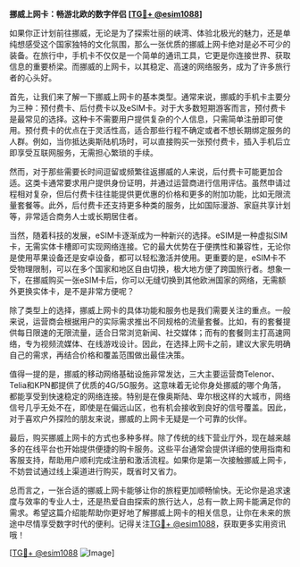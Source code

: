 **挪威上网卡：畅游北欧的数字伴侣 [[TG💪+ @esim1088](https://t.me/s/esim1088)]**

如果你正计划前往挪威，无论是为了探索壮丽的峡湾、体验北极光的魅力，还是单纯想感受这个国家独特的文化氛围，那么一张优质的挪威上网卡绝对是必不可少的装备。在旅行中，手机卡不仅仅是一个简单的通讯工具，它更是你连接世界、获取信息的重要桥梁。而挪威的上网卡，以其稳定、高速的网络服务，成为了许多旅行者的心头好。

首先，让我们来了解一下挪威上网卡的基本类型。通常来说，挪威的手机卡主要分为三种：预付费卡、后付费卡以及eSIM卡。对于大多数短期游客而言，预付费卡是最常见的选择。这种卡不需要用户提供复杂的个人信息，只需简单注册即可使用。预付费卡的优点在于灵活性高，适合那些行程不确定或者不想长期绑定服务的人群。例如，当你抵达奥斯陆机场时，可以直接购买一张预付费卡，插入手机后立即享受互联网服务，无需担心繁琐的手续。

然而，对于那些需要长时间逗留或频繁往返挪威的人来说，后付费卡可能更加合适。这类卡通常要求用户提供身份证明，并通过运营商进行信用评估。虽然申请过程相对复杂，但后付费卡往往能提供更优惠的价格和更多的附加功能，比如无限流量套餐等。此外，后付费卡还支持更多种类的服务，比如国际漫游、家庭共享计划等，非常适合商务人士或长期居住者。

当然，随着科技的发展，eSIM卡逐渐成为一种新兴的选择。eSIM是一种虚拟SIM卡，无需实体卡槽即可实现网络连接。它的最大优势在于便携性和兼容性，无论你是使用苹果设备还是安卓设备，都可以轻松激活并使用。更重要的是，eSIM卡不受物理限制，可以在多个国家和地区自由切换，极大地方便了跨国旅行者。想象一下，在挪威购买一张eSIM卡后，你可以无缝切换到其他欧洲国家的网络，无需额外更换实体卡，是不是非常方便呢？

除了类型上的选择，挪威上网卡的具体功能和服务也是我们需要关注的重点。一般来说，运营商会根据用户的实际需求推出不同规格的流量套餐。比如，有的套餐提供每日限速的无限流量，适合日常浏览新闻、社交媒体；而有的套餐则主打高速网络，专为视频流媒体、在线游戏设计。因此，在选择上网卡之前，建议大家先明确自己的需求，再结合价格和覆盖范围做出最佳决策。

值得一提的是，挪威的移动网络基础设施非常发达，三大主要运营商Telenor、Telia和KPN都提供了优质的4G/5G服务。这意味着无论你身处挪威的哪个角落，都能享受到快速稳定的网络连接。特别是在像奥斯陆、卑尔根这样的大城市，网络信号几乎无处不在，即使是在偏远山区，也有机会接收到良好的信号覆盖。因此，对于喜欢户外探险的朋友来说，挪威的上网卡无疑是一个可靠的伙伴。

最后，购买挪威上网卡的方式也多种多样。除了传统的线下营业厅外，现在越来越多的在线平台也开始提供便捷的购卡服务。这些平台通常会提供详细的使用指南和客服支持，帮助用户顺利完成注册和激活流程。如果你是第一次接触挪威上网卡，不妨尝试通过线上渠道进行购买，既省时又省力。

总而言之，一张合适的挪威上网卡能够让你的旅程更加顺畅愉快。无论你是追求速度与效率的专业人士，还是热爱自由探索的旅行达人，总有一款上网卡能满足你的需求。希望这篇介绍能帮助你更好地了解挪威上网卡的相关信息，让你在未来的旅途中尽情享受数字时代的便利。记得关注[TG💪+ @esim1088](https://t.me/s/esim1088)，获取更多实用资讯哦！

[[TG💪+ @esim1088](https://t.me/s/esim1088) ![Image](https://i.postimg.cc/4NQfJmqS/Snipaste-2025-05-13-00-14-12.png)]